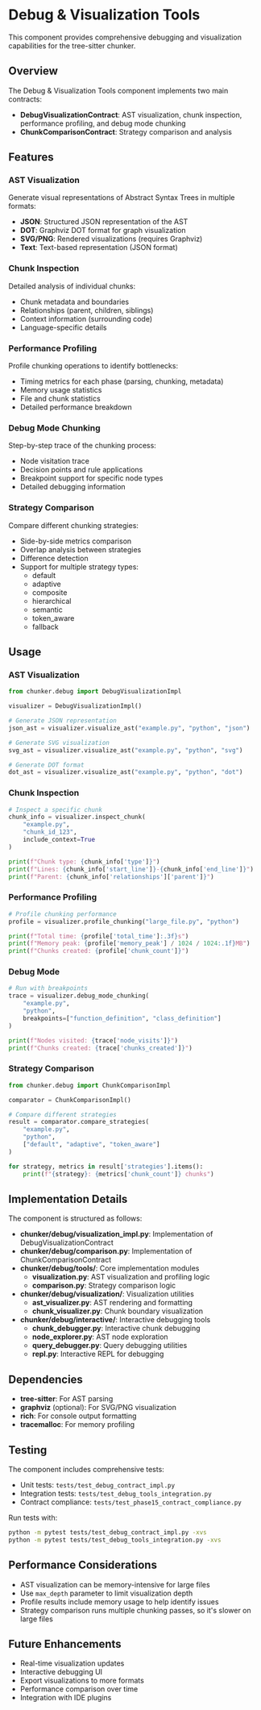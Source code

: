 # Debug & Visualization Tools

This component provides comprehensive debugging and visualization capabilities for the tree-sitter chunker.

## Overview

The Debug & Visualization Tools component implements two main contracts:
- **DebugVisualizationContract**: AST visualization, chunk inspection, performance profiling, and debug mode chunking
- **ChunkComparisonContract**: Strategy comparison and analysis

## Features

### AST Visualization
Generate visual representations of Abstract Syntax Trees in multiple formats:
- **JSON**: Structured JSON representation of the AST
- **DOT**: Graphviz DOT format for graph visualization
- **SVG/PNG**: Rendered visualizations (requires Graphviz)
- **Text**: Text-based representation (JSON format)

### Chunk Inspection
Detailed analysis of individual chunks:
- Chunk metadata and boundaries
- Relationships (parent, children, siblings)
- Context information (surrounding code)
- Language-specific details

### Performance Profiling
Profile chunking operations to identify bottlenecks:
- Timing metrics for each phase (parsing, chunking, metadata)
- Memory usage statistics
- File and chunk statistics
- Detailed performance breakdown

### Debug Mode Chunking
Step-by-step trace of the chunking process:
- Node visitation trace
- Decision points and rule applications
- Breakpoint support for specific node types
- Detailed debugging information

### Strategy Comparison
Compare different chunking strategies:
- Side-by-side metrics comparison
- Overlap analysis between strategies
- Difference detection
- Support for multiple strategy types:
  - default
  - adaptive
  - composite
  - hierarchical
  - semantic
  - token_aware
  - fallback

## Usage

### AST Visualization

```python
from chunker.debug import DebugVisualizationImpl

visualizer = DebugVisualizationImpl()

# Generate JSON representation
json_ast = visualizer.visualize_ast("example.py", "python", "json")

# Generate SVG visualization
svg_ast = visualizer.visualize_ast("example.py", "python", "svg")

# Generate DOT format
dot_ast = visualizer.visualize_ast("example.py", "python", "dot")
```

### Chunk Inspection

```python
# Inspect a specific chunk
chunk_info = visualizer.inspect_chunk(
    "example.py",
    "chunk_id_123",
    include_context=True
)

print(f"Chunk type: {chunk_info['type']}")
print(f"Lines: {chunk_info['start_line']}-{chunk_info['end_line']}")
print(f"Parent: {chunk_info['relationships']['parent']}")
```

### Performance Profiling

```python
# Profile chunking performance
profile = visualizer.profile_chunking("large_file.py", "python")

print(f"Total time: {profile['total_time']:.3f}s")
print(f"Memory peak: {profile['memory_peak'] / 1024 / 1024:.1f}MB")
print(f"Chunks created: {profile['chunk_count']}")
```

### Debug Mode

```python
# Run with breakpoints
trace = visualizer.debug_mode_chunking(
    "example.py",
    "python",
    breakpoints=["function_definition", "class_definition"]
)

print(f"Nodes visited: {trace['node_visits']}")
print(f"Chunks created: {trace['chunks_created']}")
```

### Strategy Comparison

```python
from chunker.debug import ChunkComparisonImpl

comparator = ChunkComparisonImpl()

# Compare different strategies
result = comparator.compare_strategies(
    "example.py",
    "python",
    ["default", "adaptive", "token_aware"]
)

for strategy, metrics in result['strategies'].items():
    print(f"{strategy}: {metrics['chunk_count']} chunks")
```

## Implementation Details

The component is structured as follows:

- **chunker/debug/visualization_impl.py**: Implementation of DebugVisualizationContract
- **chunker/debug/comparison.py**: Implementation of ChunkComparisonContract
- **chunker/debug/tools/**: Core implementation modules
  - **visualization.py**: AST visualization and profiling logic
  - **comparison.py**: Strategy comparison logic
- **chunker/debug/visualization/**: Visualization utilities
  - **ast_visualizer.py**: AST rendering and formatting
  - **chunk_visualizer.py**: Chunk boundary visualization
- **chunker/debug/interactive/**: Interactive debugging tools
  - **chunk_debugger.py**: Interactive chunk debugging
  - **node_explorer.py**: AST node exploration
  - **query_debugger.py**: Query debugging utilities
  - **repl.py**: Interactive REPL for debugging

## Dependencies

- **tree-sitter**: For AST parsing
- **graphviz** (optional): For SVG/PNG visualization
- **rich**: For console output formatting
- **tracemalloc**: For memory profiling

## Testing

The component includes comprehensive tests:
- Unit tests: `tests/test_debug_contract_impl.py`
- Integration tests: `tests/test_debug_tools_integration.py`
- Contract compliance: `tests/test_phase15_contract_compliance.py`

Run tests with:
```bash
python -m pytest tests/test_debug_contract_impl.py -xvs
python -m pytest tests/test_debug_tools_integration.py -xvs
```

## Performance Considerations

- AST visualization can be memory-intensive for large files
- Use `max_depth` parameter to limit visualization depth
- Profile results include memory usage to help identify issues
- Strategy comparison runs multiple chunking passes, so it's slower on large files

## Future Enhancements

- Real-time visualization updates
- Interactive debugging UI
- Export visualizations to more formats
- Performance comparison over time
- Integration with IDE plugins